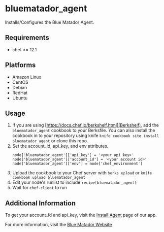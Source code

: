 # bluematador_agent

Installs/Configures the Blue Matador Agent.

## Requirements

 * chef >= 12.1

## Platforms

 * Amazon Linux
 * CentOS
 * Debian
 * RedHat
 * Ubuntu

## Usage

 1. If you are using [https://docs.chef.io/berkshelf.html](Berkshelf), add the `bluematador_agent` cookbook to your Berksfile. You can also install the cookbook in to your repository using knife `knife cookbook site install bluematador_agent` or clone this repo.
 1. Set the account_id, api_key, and env attributes.
    ```
    node['bluematador_agent']['api_key'] = '<your api key>'
    node['bluematador_agent']['account_id'] = '<your account id>'
    node['bluematador_agent']['env'] = node['chef_environment']
    ```
 1. Upload the cookbook to your Chef server with `berks upload` or `knife cookbook upload bluematador_agent`
 1. Edit your node's runlist to include `recipe[bluematador_agent]`
 1. Wait for `chef-client` to run

## Additional Information

To get your account_id and api_key, visit the [Install Agent](https://app.bluematador.com/ur/app#/setup/agent) page of our app.

For more information, visit the [Blue Matador Website](https://www.bluematador.com)
